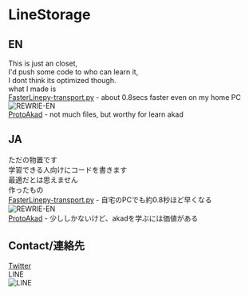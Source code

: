 # LineStorage

## EN
This is just an closet,<br>
I'd push some code to who can learn it,<br>
I dont think its optimized though.<br>
what I made is<br>
[FasterLinepy-transport.py](https://github.com/TakagiChan/LineStorage/blob/master/FasterLinepy/transport.py) - about 0.8secs faster even on my home PC<br>
![REWRIE-EN](https://i.imgur.com/M3he3Wt.png)<br>
[ProtoAkad](https://github.com/TakagiChan/LineStorage/tree/master/protoAkad) - not much files, but worthy for learn akad

## JA
ただの物置です<br>
学習できる人向けにコードを書きます<br>
最適だとは思えません<br>
作ったもの<br>
[FasterLinepy-transport.py](https://github.com/TakagiChan/LineStorage/blob/master/FasterLinepy/transport.py) - 自宅のPCでも約0.8秒ほど早くなる<br>
![REWRIE-EN](https://i.imgur.com/M3he3Wt.png)<br>
[ProtoAkad](https://github.com/TakagiChan/LineStorage/tree/master/protoAkad) - 少ししかないけど、akadを学ぶには価値がある

## Contact/連絡先

[Twitter](https://twitter.com/TakagiChanDayo)<br>
LINE<br>
![LINE](https://i.imgur.com/2Cc6vJj.png)
